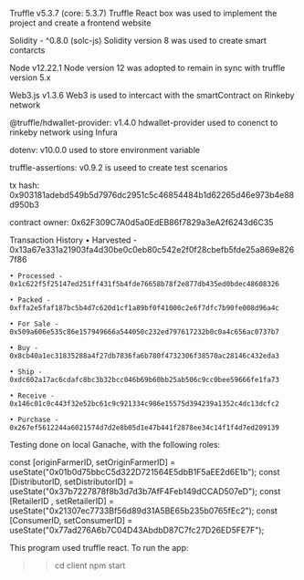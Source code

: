 
Truffle v5.3.7 (core: 5.3.7)
Truffle React box was used to implement the project and create a frontend website

Solidity - ^0.8.0 (solc-js)
Solidity version 8 was used to create smart contarcts 

Node v12.22.1
Node version 12 was adopted to remain in sync with truffle version 5.x

Web3.js v1.3.6
Web3 is used to intercact with the smartContract on Rinkeby network

@truffle/hdwallet-provider: v1.4.0
hdwallet-provider used to conenct to rinkeby network using Infura 

dotenv: v10.0.0
used to store environment variable 

truffle-assertions: v0.9.2
is useed to create test scenarios 


tx hash: 0x903181adebd549b5d7976dc2951c5c46854484b1d62265d46e973b4e88d950b3

contract owner: 0x62F309C7A0d5a0EdEB86f7829a3eA2f6243d6C35

Transaction History
	• Harvested - 0x13a67e331a21903fa4d30be0c0eb80c542e2f0f28cbefb5fde25a869e8267f86
	
	• Processed - 0x1c622f5f25147ed251ff431f5b4fde76658b78f2e877db435ed0bdec48608326
	
	• Packed - 0xffa2e5faf187bc5b4d7c620d1cf1a89bf0f41000c2e6f7dfc7b90fe008d96a4c
	
	• For Sale - 0x509a606e535c86e157949666a544050c232ed797617232b0c0a4c656ac0737b7
	
	• Buy - 0x8cb40a1ec31835288a4f27db7836fa6b780f4732306f38570ac28146c432eda3
	
	• Ship - 0xdc602a17ac6cdafc8bc3b32bcc046b69b60bb25ab506c9cc0bee59666fe1fa73
	
	• Receive - 0x146c01c0c443f32e52bc61c9c921334c986e15575d394239a1352c4dc13dcfc2
	
	• Purchase - 0x267ef5612244a6021574d7d2e8b05d1e47b441f2878ee34c14f1f4d7ed209139


Testing done on local Ganache, with the following roles:

  const [originFarmerID, setOriginFarmerID] = useState("0x01b0d75bbcC5d322D721564E5dbB1F5aEE2d6E1b");
  const [DistributorID, setDistributorID] = useState("0x37b7227878f8b3d7d3b7AfF4Feb149dCCAD507eD");
  const [RetailerID , setRetailerID] = useState("0x21307ec7733Bf56d89d31A5BE65b235b0765fEc2");
  const [ConsumerID, setConsumerID] = useState("0x77ad276A6b7C04D43AbdbD87C7fc27D26ED5FE7F");

This program used truffle react. To run the app:

> > cd client
> > npm start
